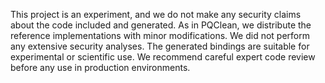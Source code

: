 This project is an experiment, and we do not make any security claims about the code included and generated.
As in PQClean, we distribute the reference implementations with minor modifications. We did not perform any extensive
security analyses. The generated bindings are suitable for experimental or scientific use. We recommend careful expert
code review before any use in production environments.

